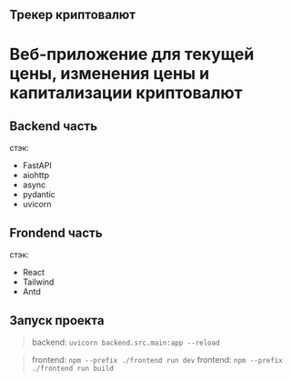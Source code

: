 ## Трекер криптовалют
# Веб-приложение для текущей цены, изменения цены и капитализации криптовалют

## Backend часть
стэк:
- FastAPI
- aiohttp
- async
- pydantic
- uvicorn

## Frondend часть
стэк:
- React
- Tailwind
- Antd

## Запуск проекта
>backend: `uvicorn backend.src.main:app --reload`

> frontend: `npm --prefix ./frontend run dev`
> frontend: `npm --prefix ./frontend run build`
